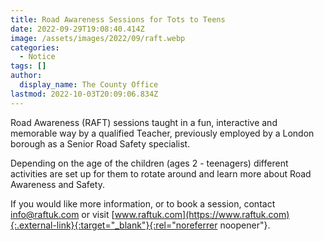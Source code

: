 ```yaml
---
title: Road Awareness Sessions for Tots to Teens
date: 2022-09-29T19:08:40.414Z
image: /assets/images/2022/09/raft.webp
categories:
  - Notice
tags: []
author:
  display_name: The County Office
lastmod: 2022-10-03T20:09:06.834Z
---
```

Road Awareness (RAFT) sessions taught in a fun, interactive and memorable way by a qualified Teacher, previously employed by a London borough as a Senior Road Safety specialist.

Depending on the age of the children (ages 2 - teenagers) different activities are set up for them to rotate around and learn more about Road Awareness and Safety.

If you would like more information, or to book a session, contact <info@raftuk.com> or visit [www.raftuk.com](https://www.raftuk.com){:.external-link}{:target="_blank"}{:rel="noreferrer noopener"}.
